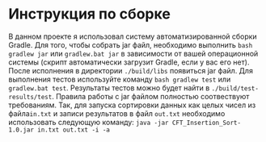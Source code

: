 Инструкция по сборке
======================
В данном проекте я использовал систему автоматизированной сборки Gradle.
Для того, чтобы собрать jar файл, необходимо выполнить `bash gradlew jar` или `gradlew.bat jar` в зависимости от вашей
операционной системы (скрипт автоматически загрузит Gradle, если у вас его нет). После исполнения в директории
 `./build/libs` появиться jar файл. Для выполнения тестов используйте команду `bash gradlew test` или `gradlew.bat test`.
 Результаты тестов можно будет найти в `./build/test-results/test`.
Правила работы с jar файлом полностью соотвествуют требованиям. Так, для запуска сортировки данных как 
целых чисел из файла`in.txt` и записи результатов в файл `out.txt` необходимо использовать следующую
команду: `java -jar CFT_Insertion_Sort-1.0.jar in.txt out.txt -i -a`

